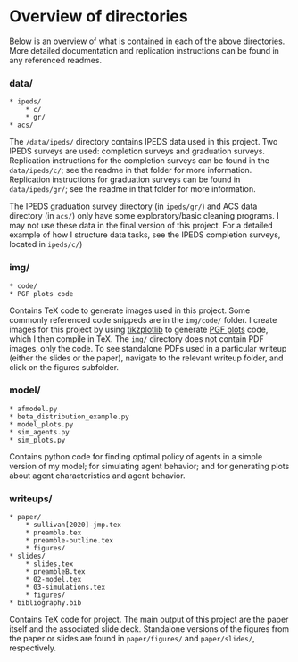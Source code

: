 # Overview of directories

Below is an overview of what is contained in each of the above directories. 
More detailed documentation and replication instructions can be found in any referenced readmes.

### data/
    * ipeds/
        * c/
        * gr/
    * acs/
    
The `/data/ipeds/` directory contains IPEDS data used in this project. 
Two IPEDS surveys are used: completion surveys and graduation surveys.
Replication instructions for the completion surveys can be found in the `data/ipeds/c/`; see the readme in that folder for more information.
Replication instructions for graduation surveys can be found in `data/ipeds/gr/`; see the readme in that folder for more information.

The IPEDS graduation survey directory (in `ipeds/gr/`) and ACS data directory (in `acs/`) only have some exploratory/basic cleaning programs.
I may not use these data in the final version of this project.
For a detailed example of how I structure data tasks, see the IPEDS completion surveys, located in `ipeds/c/`)

### img/
    * code/
    * PGF plots code 

Contains TeX code to generate images used in this project. 
Some commonly referenced code snippeds are in the `img/code/` folder.
I create images for this project by using  [tikzplotlib](https://github.com/nschloe/tikzplotlib) to generate [PGF plots](http://pgfplots.sourceforge.net/) code, which I then compile in TeX. 
The `img/` directory does not contain PDF images, only the code.
To see standalone PDFs used in a particular writeup (either the slides or the paper), navigate to the relevant writeup folder, and click on the figures subfolder. 

### model/
    * afmodel.py
    * beta_distribution_example.py
    * model_plots.py
    * sim_agents.py
    * sim_plots.py

Contains python code for finding optimal policy of agents in a simple version of my model; for simulating agent behavior; and for generating plots about agent characteristics and agent behavior. 

### writeups/
    * paper/
        * sullivan[2020]-jmp.tex
        * preamble.tex
        * preamble-outline.tex
        * figures/
    * slides/
        * slides.tex
        * preambleB.tex
        * 02-model.tex
        * 03-simulations.tex
        * figures/
    * bibliography.bib

Contains TeX code for project. 
The main output of this project are the paper itself and the associated slide deck.
Standalone versions of the figures from the paper or slides are found in `paper/figures/` and `paper/slides/`, respectively.
